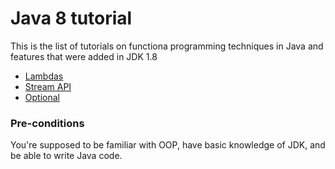 # Java 8 tutorial
This is the list of tutorials on functiona programming techniques in Java and features that were added in JDK 1.8
* [Lambdas](https://github.com/bobocode-projects/java-8-tutorial/tree/master/lambdas)
* [Stream API](https://github.com/bobocode-projects/java-8-tutorial/tree/master/stream-api)
* [Optional](https://github.com/bobocode-projects/java-8-tutorial/tree/master/optional)

### Pre-conditions 
You're supposed to be familiar with OOP, have basic knowledge of JDK, and be able to write Java code.

